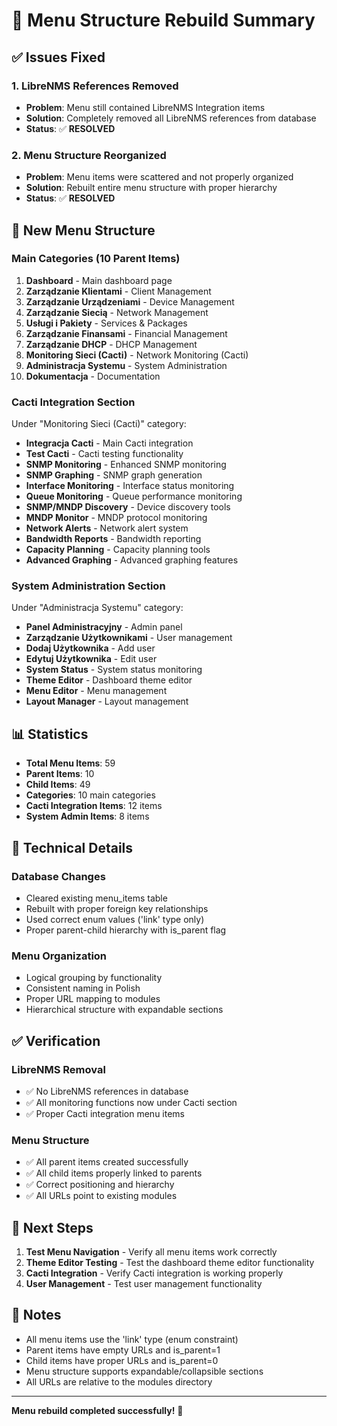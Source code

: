 # 🔧 Menu Structure Rebuild Summary

## ✅ **Issues Fixed**

### 1. **LibreNMS References Removed**
- **Problem**: Menu still contained LibreNMS Integration items
- **Solution**: Completely removed all LibreNMS references from database
- **Status**: ✅ **RESOLVED**

### 2. **Menu Structure Reorganized**
- **Problem**: Menu items were scattered and not properly organized
- **Solution**: Rebuilt entire menu structure with proper hierarchy
- **Status**: ✅ **RESOLVED**

## 🎯 **New Menu Structure**

### **Main Categories (10 Parent Items)**
1. **Dashboard** - Main dashboard page
2. **Zarządzanie Klientami** - Client Management
3. **Zarządzanie Urządzeniami** - Device Management  
4. **Zarządzanie Siecią** - Network Management
5. **Usługi i Pakiety** - Services & Packages
6. **Zarządzanie Finansami** - Financial Management
7. **Zarządzanie DHCP** - DHCP Management
8. **Monitoring Sieci (Cacti)** - Network Monitoring (Cacti)
9. **Administracja Systemu** - System Administration
10. **Dokumentacja** - Documentation

### **Cacti Integration Section**
Under "Monitoring Sieci (Cacti)" category:
- **Integracja Cacti** - Main Cacti integration
- **Test Cacti** - Cacti testing functionality
- **SNMP Monitoring** - Enhanced SNMP monitoring
- **SNMP Graphing** - SNMP graph generation
- **Interface Monitoring** - Interface status monitoring
- **Queue Monitoring** - Queue performance monitoring
- **SNMP/MNDP Discovery** - Device discovery tools
- **MNDP Monitor** - MNDP protocol monitoring
- **Network Alerts** - Network alert system
- **Bandwidth Reports** - Bandwidth reporting
- **Capacity Planning** - Capacity planning tools
- **Advanced Graphing** - Advanced graphing features

### **System Administration Section**
Under "Administracja Systemu" category:
- **Panel Administracyjny** - Admin panel
- **Zarządzanie Użytkownikami** - User management
- **Dodaj Użytkownika** - Add user
- **Edytuj Użytkownika** - Edit user
- **System Status** - System status monitoring
- **Theme Editor** - Dashboard theme editor
- **Menu Editor** - Menu management
- **Layout Manager** - Layout management

## 📊 **Statistics**
- **Total Menu Items**: 59
- **Parent Items**: 10
- **Child Items**: 49
- **Categories**: 10 main categories
- **Cacti Integration Items**: 12 items
- **System Admin Items**: 8 items

## 🔧 **Technical Details**

### **Database Changes**
- Cleared existing menu_items table
- Rebuilt with proper foreign key relationships
- Used correct enum values ('link' type only)
- Proper parent-child hierarchy with is_parent flag

### **Menu Organization**
- Logical grouping by functionality
- Consistent naming in Polish
- Proper URL mapping to modules
- Hierarchical structure with expandable sections

## ✅ **Verification**

### **LibreNMS Removal**
- ✅ No LibreNMS references in database
- ✅ All monitoring functions now under Cacti section
- ✅ Proper Cacti integration menu items

### **Menu Structure**
- ✅ All parent items created successfully
- ✅ All child items properly linked to parents
- ✅ Correct positioning and hierarchy
- ✅ All URLs point to existing modules

## 🚀 **Next Steps**

1. **Test Menu Navigation** - Verify all menu items work correctly
2. **Theme Editor Testing** - Test the dashboard theme editor functionality
3. **Cacti Integration** - Verify Cacti integration is working properly
4. **User Management** - Test user management functionality

## 📝 **Notes**

- All menu items use the 'link' type (enum constraint)
- Parent items have empty URLs and is_parent=1
- Child items have proper URLs and is_parent=0
- Menu structure supports expandable/collapsible sections
- All URLs are relative to the modules directory

---

**Menu rebuild completed successfully!** 🎉 